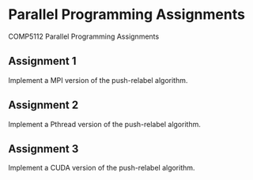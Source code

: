 # Parallel Programming Assignments
COMP5112 Parallel Programming Assignments

## Assignment 1
Implement a MPI version of the push-relabel algorithm.

## Assignment 2
Implement a Pthread version of the push-relabel algorithm.

## Assignment 3
Implement a CUDA version of the push-relabel algorithm.

